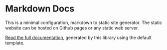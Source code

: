 # Markdown Docs

This is a minimal configuration, markdown to static site generator. The static website can be hosted on Github pages or any static web server.

[Read the full documentation](https://gi60s.github.io/markdown-docs/), generated by this library using the default template.
